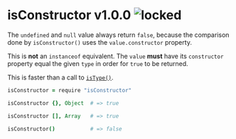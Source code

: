 
# isConstructor v1.0.0 ![locked](https://img.shields.io/badge/stability-locked-0084B6.svg?style=flat)

The `undefined` and `null` value always return `false`, because the comparison
done by `isConstructor()` uses the `value.constructor` property.

This is **not** an `instanceof` equivalent. The `value` **must** have its
`constructor` property equal the given `type` in order for `true` to be returned.

This is faster than a call to [`isType()`](github.com/aleclarson/type-utils).

```coffee
isConstructor = require "isConstructor"

isConstructor {}, Object  # => true

isConstructor [], Array   # => true

isConstructor()           # => false
```
